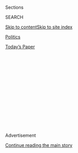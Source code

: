 <div id="app">

<div>

<div>

<div>

<div class="NYTAppHideMasthead css-1q2w90k e1suatyy0">

<div class="section css-ui9rw0 e1suatyy2">

<div class="css-eph4ug er09x8g0">

<div class="css-6n7j50">

</div>

<span class="css-1dv1kvn">Sections</span>

<div class="css-10488qs">

<span class="css-1dv1kvn">SEARCH</span>

</div>

[Skip to content](#site-content)[Skip to site
index](#site-index)

</div>

<div id="masthead-section-label" class="css-1wr3we4 eaxe0e00">

[Politics](https://www.nytimes3xbfgragh.onion/section/politics)

</div>

<div class="css-10698na e1huz5gh0">

</div>

</div>

<div id="masthead-bar-one" class="section hasLinks css-15hmgas e1csuq9d3">

<div class="css-uqyvli e1csuq9d0">

</div>

<div class="css-1uqjmks e1csuq9d1">

</div>

<div class="css-9e9ivx">

[](https://myaccount.nytimes3xbfgragh.onion/auth/login?response_type=cookie&client_id=vi)

</div>

<div class="css-1bvtpon e1csuq9d2">

[Today’s
Paper](https://www.nytimes3xbfgragh.onion/section/todayspaper)

</div>

</div>

</div>

</div>

<div data-aria-hidden="false">

<div id="site-content" data-role="main">

<div>

<div class="css-1aor85t" style="opacity:0.000000001;z-index:-1;visibility:hidden">

<div class="css-1hqnpie">

<div class="css-epjblv">

<span class="css-17xtcya">[Politics](/section/politics)</span><span class="css-x15j1o">|</span><span class="css-fwqvlz">DeJoy
Pressured Workers to Donate to G.O.P. Candidates, Former Employees
Say</span>

</div>

<div class="css-k008qs">

<div class="css-1iwv8en">

<span class="css-18z7m18"></span>

<div>

</div>

</div>

<span class="css-1n6z4y">https://nyti.ms/32YeneM</span>

<div class="css-1705lsu">

<div class="css-4xjgmj">

<div class="css-4skfbu" data-role="toolbar" data-aria-label="Social Media Share buttons, Save button, and Comments Panel with current comment count" data-testid="share-tools">

  - 
  - 
  - 
  - 
    
    <div class="css-6n7j50">
    
    </div>

  - 

</div>

</div>

</div>

</div>

</div>

</div>

<div class="css-13pd83m">

</div>

<div id="top-wrapper" class="css-1sy8kpn">

<div id="top-slug" class="css-l9onyx">

Advertisement

</div>

[Continue reading the main
story](#after-top)

<div class="ad top-wrapper" style="text-align:center;height:100%;display:block;min-height:250px">

<div id="top" class="place-ad" data-position="top" data-size-key="top">

</div>

</div>

<div id="after-top">

</div>

</div>

<div>

<div id="sponsor-wrapper" class="css-1hyfx7x">

<div id="sponsor-slug" class="css-19vbshk">

Supported by

</div>

[Continue reading the main
story](#after-sponsor)

<div id="sponsor" class="ad sponsor-wrapper" style="text-align:center;height:100%;display:block">

</div>

<div id="after-sponsor">

</div>

</div>

<div class="css-186x18t">

</div>

<div class="css-1vkm6nb ehdk2mb0">

# DeJoy Pressured Workers to Donate to G.O.P. Candidates, Former Employees Say

</div>

Former employees at New Breed Logistics say they were expected to donate
to candidates whom their executive, Louis DeJoy, was supporting, and
would be rewarded through yearly bonuses.

<div class="css-79elbk" data-testid="photoviewer-wrapper">

<div class="css-z3e15g" data-testid="photoviewer-wrapper-hidden">

</div>

<div class="css-1a48zt4 ehw59r15" data-testid="photoviewer-children">

![<span class="css-16f3y1r e13ogyst0" data-aria-hidden="true">Postmaster
General Louis DeJoy arriving at the Rayburn House Office Building to
testify before the House Oversight Committee last
month.</span><span class="css-cnj6d5 e1z0qqy90" itemprop="copyrightHolder"><span class="css-1ly73wi e1tej78p0">Credit...</span><span><span>Anna
Moneymaker for The New York
Times</span></span></span>](https://static01.graylady3jvrrxbe.onion/images/2020/09/06/us/politics/06dc-dejoy1/06dc-dejoy1-articleLarge.jpg?quality=75&auto=webp&disable=upscale)

</div>

</div>

<div class="css-18e8msd">

<div class="css-vp77d3 epjyd6m0">

<div class="css-1baulvz">

By [<span class="css-1baulvz" itemprop="name">Catie
Edmondson</span>](https://www.nytimes3xbfgragh.onion/by/catie-edmondson),
[<span class="css-1baulvz" itemprop="name">Jessica
Silver-Greenberg</span>](https://www.nytimes3xbfgragh.onion/by/jessica-silver-greenberg)
and [<span class="css-1baulvz last-byline" itemprop="name">Luke
Broadwater</span>](https://www.nytimes3xbfgragh.onion/by/luke-broadwater)

</div>

</div>

  - 
    
    <div class="css-ld3wwf e16638kd2">
    
    Sept. 6,
    2020
    
    </div>

  - 
    
    <div class="css-4xjgmj">
    
    <div class="css-d8bdto" data-role="toolbar" data-aria-label="Social Media Share buttons, Save button, and Comments Panel with current comment count" data-testid="share-tools">
    
      - 
      - 
      - 
      - 
        
        <div class="css-6n7j50">
        
        </div>
    
      - 
    
    </div>
    
    </div>

</div>

</div>

<div class="section meteredContent css-1r7ky0e" name="articleBody" itemprop="articleBody">

<div class="css-1fanzo5 StoryBodyCompanionColumn">

<div class="css-53u6y8">

Postmaster General Louis DeJoy, a major donor to President Trump and
fund-raiser for the Republican Party, cultivated an environment at his
former company that left employees feeling pressured to make donations
to Republican candidates, and rewarded them with bonuses for doing so,
according to former employees.

The arrangement was described by three former employees at New Breed
Logistics, Mr. DeJoy’s former company, who said that workers would
receive bonuses if they donated to candidates he supported, and that it
was expected that managers would participate. A fourth employee
confirmed that managers at the company were routinely solicited to make
donations. The four former employees spoke on the condition of anonymity
for fear of professional retaliation.

The former employees did not say how explicit Mr. DeJoy was about
linking the campaign contributions he was encouraging to the extra
compensation, but three of them said it was widely believed that the
bonuses were meant to reimburse the political donations, an allegation
first [reported by The Washington
Post](https://www.washingtonpost.com/investigations/louis-dejoy-campaign-contributions/2020/09/06/1187bc2c-e3fe-11ea-8181-606e603bb1c4_story.html).
Federal campaign finance law bars straw-donor schemes, in which an
individual reimburses someone else to donate to a political campaign in
order to skirt contribution limits. But it is legal to encourage
employees to make donations, as Mr. DeJoy routinely did.

A review of campaign finance records shows that over a dozen
management-level employees at New Breed would routinely donate to the
same candidate on the same day, often writing checks for an identical
amount of money. One day in October 2014, for example, 20 midlevel and
senior officials at the company donated a total of $37,600 to the
campaign of Senator Thom Tillis, Republican of North Carolina, who was
running to unseat a Democratic incumbent. Each official wrote a check
for either $2,600, the maximum allowable donation, or $1,000.

</div>

</div>

<div class="css-1fanzo5 StoryBodyCompanionColumn">

<div class="css-53u6y8">

Similar patterns of donations — including to the Republican National
Committee and every Republican presidential nominee from President
George W. Bush to Mitt Romney — stretch back to 2003, campaign finance
records show. Mr. DeJoy’s wife, Dr. Aldona Wos, was the vice chairwoman
of Mr. Bush’s North Carolina fund-raising team, and Mr. Bush later
appointed her to serve as the ambassador to Estonia. Mr. DeJoy, a
Republican megadonor, served as the chief executive of New Breed from
1983 to 2014, until the company was sold to XPO Logistics.

Monty Hagler, a spokesman for Mr. DeJoy, said in a lengthy statement
provided to The New York Times that the former New Breed executive
“consistently provided family members and employees with various
volunteer opportunities to get involved in activities that a family
member or employee might feel was important or enjoyable to that
individual.”

Mr. DeJoy “was never notified” of any pressure they might have felt to
make a political contribution, Mr. Hagler said, and “regrets if any
employee felt uncomfortable for any reason.”

Mr. Hagler added that Mr. DeJoy had consulted with the former general
counsel of the Federal Election Commission on election laws “to ensure
that he, New Breed Logistics and any person affiliated with New Breed
fully complied with any and all laws.”

At a
[hearing](https://www.nytimes3xbfgragh.onion/2020/08/24/us/politics/postal-service-dejoy-testimony.html)
last month, Mr. DeJoy angrily denied a suggestion by Representative Jim
Cooper, Democrat of Tennessee, that he had reimbursed his employees’
political donations.

</div>

</div>

<div class="css-1fanzo5 StoryBodyCompanionColumn">

<div class="css-53u6y8">

“That’s an outrageous claim, sir, and I resent it,” Mr. DeJoy responded.
“What are you accusing me of?”

It is unclear how the arrangement was communicated to employees or how
extensive it was. One former New Breed employee said he donated to a
Republican candidate and never received a bonus, prompting him to never
again make another donation. Two other employees, Dave Bell, a current
vice president at XPO Logistics who started as a vice president at New
Breed in 2010, and Edi Dirkes, a human resources manager at the company
from 2007 to 2010, said they had never heard of the arrangement.

“No one ever approached me” to make any political contributions, Mr.
Bell said in a brief interview.

Still, the revelations are likely to fuel further scrutiny of Mr. DeJoy,
who is under fire for his continuing [financial
ties](https://www.nytimes3xbfgragh.onion/2020/09/02/us/politics/louis-dejoy-usps-paid.html)
to a company that does business with the Postal Service and his previous
work fund-raising for Republicans.

“These are very serious allegations that must be investigated
immediately, independent of Donald Trump’s Justice Department,” Senator
Chuck Schumer of New York, the Democratic leader, said in a statement.
“The North Carolina attorney general, an elected official who is
independent of Donald Trump, is the right person to start this
investigation.”

Josh Stein, North Carolina’s attorney general, [said in a
statement](https://twitter.com/JoshStein_/status/1302678272493449216)
that “it is against the law to directly or indirectly reimburse someone
for a political contribution” and that “any credible allegations of such
actions merit investigation by the appropriate state and federal
authorities.”

Scrutiny of Mr. DeJoy began shortly after he took the helm of the Postal
Service in June and began carrying out a series of cost-cutting steps
that have led to slower and less reliable delivery as Mr. Trump has
stepped up his attacks on voting by mail before the election in
November.

</div>

</div>

<div class="css-1fanzo5 StoryBodyCompanionColumn">

<div class="css-53u6y8">

Mr. Trump has assailed the money-losing Postal Service in recent months
while [falsely
warning](https://www.nytimes3xbfgragh.onion/article/mail-in-voting-explained.html)
that voting by mail will lead to fraud and lost or stolen ballots. He
has also cautioned that the practice could lead to long delays in
determining a winner.

Mr. DeJoy has [characterized those
comments](https://www.nytimes3xbfgragh.onion/2020/08/24/us/politics/louis-dejoy-post-office-hearing.html)
as “not helpful” and condemned the “false narrative” that he said was
being promoted about both his intentions and the changes at the agency,
which he has argued are necessary to shore up its financial health.

“I am not engaged in sabotaging the election,” Mr. DeJoy told lawmakers
last month, noting that he had committed to [reversing many of the
changes](https://www.nytimes3xbfgragh.onion/2020/08/19/business/economy/postal-service-changes-dejoy.html)
that have drawn the sharpest backlash.

</div>

</div>

<div>

</div>

</div>

<div>

</div>

<div>

</div>

<div>

</div>

<div>

<div id="bottom-wrapper" class="css-1ede5it">

<div id="bottom-slug" class="css-l9onyx">

Advertisement

</div>

[Continue reading the main
story](#after-bottom)

<div id="bottom" class="ad bottom-wrapper" style="text-align:center;height:100%;display:block;min-height:90px">

</div>

<div id="after-bottom">

</div>

</div>

</div>

</div>

</div>

## Site Index

<div>

</div>

## Site Information Navigation

  - [© <span>2020</span> <span>The New York Times
    Company</span>](https://help.nytimes3xbfgragh.onion/hc/en-us/articles/115014792127-Copyright-notice)

<!-- end list -->

  - [NYTCo](https://www.nytco.com/)
  - [Contact
    Us](https://help.nytimes3xbfgragh.onion/hc/en-us/articles/115015385887-Contact-Us)
  - [Work with us](https://www.nytco.com/careers/)
  - [Advertise](https://nytmediakit.com/)
  - [T Brand Studio](http://www.tbrandstudio.com/)
  - [Your Ad
    Choices](https://www.nytimes3xbfgragh.onion/privacy/cookie-policy#how-do-i-manage-trackers)
  - [Privacy](https://www.nytimes3xbfgragh.onion/privacy)
  - [Terms of
    Service](https://help.nytimes3xbfgragh.onion/hc/en-us/articles/115014893428-Terms-of-service)
  - [Terms of
    Sale](https://help.nytimes3xbfgragh.onion/hc/en-us/articles/115014893968-Terms-of-sale)
  - [Site
    Map](https://spiderbites.nytimes3xbfgragh.onion)
  - [Help](https://help.nytimes3xbfgragh.onion/hc/en-us)
  - [Subscriptions](https://www.nytimes3xbfgragh.onion/subscription?campaignId=37WXW)

</div>

</div>

</div>

</div>
